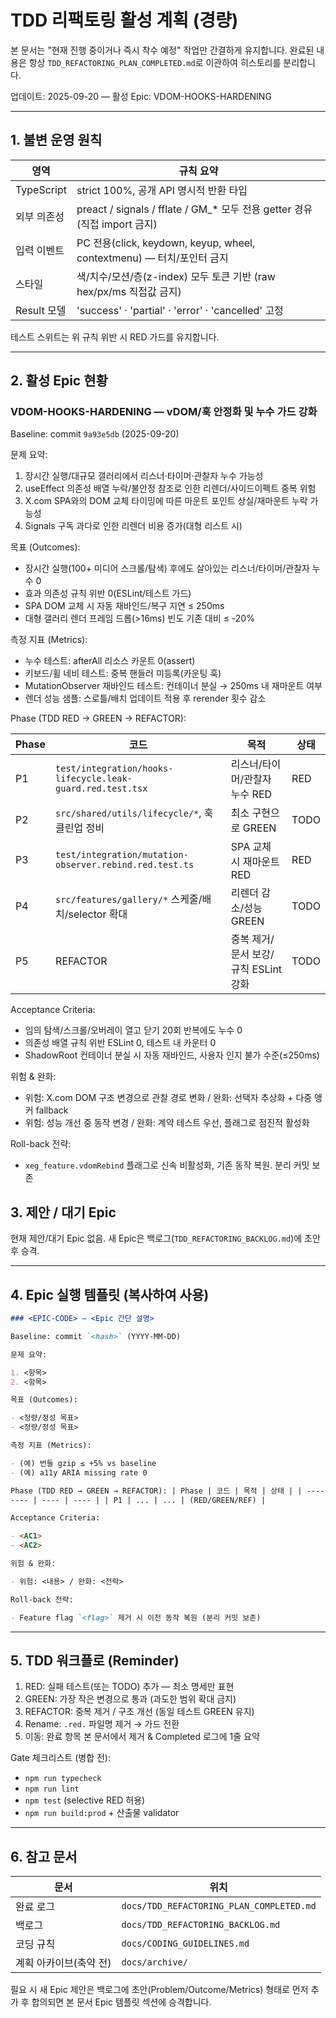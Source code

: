 # TDD 리팩토링 활성 계획 (경량)

본 문서는 "현재 진행 중이거나 즉시 착수 예정" 작업만 간결하게 유지합니다. 완료된
내용은 항상 `TDD_REFACTORING_PLAN_COMPLETED.md`로 이관하여 히스토리를
분리합니다.

업데이트: 2025-09-20 — 활성 Epic: VDOM-HOOKS-HARDENING

---

## 1. 불변 운영 원칙

| 영역        | 규칙 요약                                                                   |
| ----------- | --------------------------------------------------------------------------- |
| TypeScript  | strict 100%, 공개 API 명시적 반환 타입                                      |
| 외부 의존성 | preact / signals / fflate / GM\_\* 모두 전용 getter 경유 (직접 import 금지) |
| 입력 이벤트 | PC 전용(click, keydown, keyup, wheel, contextmenu) — 터치/포인터 금지       |
| 스타일      | 색/치수/모션/층(z-index) 모두 토큰 기반 (raw hex/px/ms 직접값 금지)         |
| Result 모델 | 'success' · 'partial' · 'error' · 'cancelled' 고정                          |

테스트 스위트는 위 규칙 위반 시 RED 가드를 유지합니다.

---

## 2. 활성 Epic 현황

### VDOM-HOOKS-HARDENING — vDOM/훅 안정화 및 누수 가드 강화

Baseline: commit `9a93e5db` (2025-09-20)

문제 요약:

1. 장시간 실행/대규모 갤러리에서 리스너·타이머·관찰자 누수 가능성
2. useEffect 의존성 배열 누락/불안정 참조로 인한 리렌더/사이드이펙트 중복 위험
3. X.com SPA와의 DOM 교체 타이밍에 따른 마운트 포인트 상실/재마운트 누락 가능성
4. Signals 구독 과다로 인한 리렌더 비용 증가(대형 리스트 시)

목표 (Outcomes):

- 장시간 실행(100+ 미디어 스크롤/탐색) 후에도 살아있는 리스너/타이머/관찰자 누수
  0
- 효과 의존성 규칙 위반 0(ESLint/테스트 가드)
- SPA DOM 교체 시 자동 재바인드/복구 지연 ≤ 250ms
- 대형 갤러리 렌더 프레임 드롭(>16ms) 빈도 기존 대비 ≤ -20%

측정 지표 (Metrics):

- 누수 테스트: afterAll 리소스 카운트 0(assert)
- 키보드/휠 네비 테스트: 중복 핸들러 미등록(카운팅 훅)
- MutationObserver 재바인드 테스트: 컨테이너 분실 → 250ms 내 재마운트 여부
- 렌더 성능 샘플: 스로틀/배치 업데이트 적용 후 rerender 횟수 감소

Phase (TDD RED → GREEN → REFACTOR):

| Phase | 코드                                                       | 목적                                 | 상태 |
| ----- | ---------------------------------------------------------- | ------------------------------------ | ---- |
| P1    | `test/integration/hooks-lifecycle.leak-guard.red.test.tsx` | 리스너/타이머/관찰자 누수 RED        | RED  |
| P2    | `src/shared/utils/lifecycle/*`, 훅 클린업 정비             | 최소 구현으로 GREEN                  | TODO |
| P3    | `test/integration/mutation-observer.rebind.red.test.ts`    | SPA 교체 시 재마운트 RED             | RED  |
| P4    | `src/features/gallery/*` 스케줄/배치/selector 확대         | 리렌더 감소/성능 GREEN               | TODO |
| P5    | REFACTOR                                                   | 중복 제거/문서 보강/규칙 ESLint 강화 | TODO |

Acceptance Criteria:

- 임의 탐색/스크롤/오버레이 열고 닫기 20회 반복에도 누수 0
- 의존성 배열 규칙 위반 ESLint 0, 테스트 내 카운터 0
- ShadowRoot 컨테이너 분실 시 자동 재바인드, 사용자 인지 불가 수준(≤250ms)

위험 & 완화:

- 위험: X.com DOM 구조 변경으로 관찰 경로 변화 / 완화: 선택자 추상화 + 다중 앵커
  fallback
- 위험: 성능 개선 중 동작 변경 / 완화: 계약 테스트 우선, 플래그로 점진적 활성화

Roll-back 전략:

- `xeg_feature.vdomRebind` 플래그로 신속 비활성화, 기존 동작 복원. 분리 커밋
  보존

## 3. 제안 / 대기 Epic

현재 제안/대기 Epic 없음. 새 Epic은 백로그(`TDD_REFACTORING_BACKLOG.md`)에 초안
후 승격.

---

## 4. Epic 실행 템플릿 (복사하여 사용)

```markdown
### <EPIC-CODE> — <Epic 간단 설명>

Baseline: commit `<hash>` (YYYY-MM-DD)

문제 요약:

1. <항목>
2. <항목>

목표 (Outcomes):

- <정량/정성 목표>
- <정량/정성 목표>

측정 지표 (Metrics):

- (예) 번들 gzip ≤ +5% vs baseline
- (예) a11y ARIA missing rate 0

Phase (TDD RED → GREEN → REFACTOR): | Phase | 코드 | 목적 | 상태 | | ----- |
---- | ---- | ---- | | P1 | ... | ... | (RED/GREEN/REF) |

Acceptance Criteria:

- <AC1>
- <AC2>

위험 & 완화:

- 위험: <내용> / 완화: <전략>

Roll-back 전략:

- Feature flag `<flag>` 제거 시 이전 동작 복원 (분리 커밋 보존)
```

---

## 5. TDD 워크플로 (Reminder)

1. RED: 실패 테스트(또는 TODO) 추가 — 최소 명세만 표현
2. GREEN: 가장 작은 변경으로 통과 (과도한 범위 확대 금지)
3. REFACTOR: 중복 제거 / 구조 개선 (동일 테스트 GREEN 유지)
4. Rename: `.red.` 파일명 제거 → 가드 전환
5. 이동: 완료 항목 본 문서에서 제거 & Completed 로그에 1줄 요약

Gate 체크리스트 (병합 전):

- `npm run typecheck`
- `npm run lint`
- `npm test` (selective RED 허용)
- `npm run build:prod` + 산출물 validator

---

## 6. 참고 문서

| 문서                   | 위치                                     |
| ---------------------- | ---------------------------------------- |
| 완료 로그              | `docs/TDD_REFACTORING_PLAN_COMPLETED.md` |
| 백로그                 | `docs/TDD_REFACTORING_BACKLOG.md`        |
| 코딩 규칙              | `docs/CODING_GUIDELINES.md`              |
| 계획 아카이브(축약 전) | `docs/archive/`                          |

필요 시 새 Epic 제안은 백로그에 초안(Problem/Outcome/Metrics) 형태로 먼저 추가
후 합의되면 본 문서 Epic 템플릿 섹션에 승격합니다.
